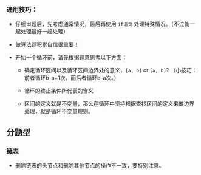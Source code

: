 ### 通用技巧：

- 仔细审题后，先考虑通常情况，最后再使用 `if语句` 处理特殊情况。（不过能一起处理最好一起处理）

- 做算法题积累自信很重要！

- 开始一个循环前，请先根据题意思考以下方面：

  - 确定循环区间以及循环区间边界处的意义，`[a, b]` or `[a, b)`?  （小技巧：前者循环b-a+1次，而后者循环b-a次。）

  - 循环的终止条件所代表的含义

  - 区间的定义就是不变量，那么在循环中坚持根据查找区间的定义来做边界处理，就是循环不变量规则。



## 分题型

### 链表

- 删除链表的头节点和删除其他节点的操作不一致，要特别注意。